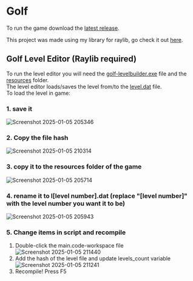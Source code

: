 # Golf

To run the game download the [latest release](https://github.com/anton2026gamca/Golf/releases).

This project was made using my library for raylib, go check it out [here](https://github.com/anton2026gamca/BetterRaylib).

## Golf Level Editor (Raylib required)

To run the level editor you will need the [golf-levelbuilder.exe](https://github.com/anton2026gamca/Golf/blob/main/golf-levelbuilder/golf-levelbuilder.exe) file and the [resources](https://github.com/anton2026gamca/Golf/tree/main/golf-levelbuilder/resources) folder.<br>
The level editor loads/saves the level from/to the [level.dat](https://github.com/anton2026gamca/Golf/blob/main/golf-levelbuilder/level.dat) file.<br>
To load the level in game:<br>
 ### 1. save it
 ![Screenshot 2025-01-05 205346](https://github.com/user-attachments/assets/a2a8f661-b890-4308-a809-a040b3b8f004)
 ### 2. Copy the file hash
 ![Screenshot 2025-01-05 210314](https://github.com/user-attachments/assets/88ef918d-fd5d-4324-a37f-04613ec2688c)
 ### 3. copy it to the resources folder of the game
 ![Screenshot 2025-01-05 205714](https://github.com/user-attachments/assets/3c44a110-5d2c-42b1-bb86-7630e2ead835)
 ### 4. rename it to l[level number].dat (replace "[level number]" with the level number you want it to be)
 ![Screenshot 2025-01-05 205943](https://github.com/user-attachments/assets/92f87fd9-5821-4e6d-bb84-5296c8140842)
 ### 5. Change items in script and recompile
   1. Double-click the main.code-workspace file
![Screenshot 2025-01-05 211440](https://github.com/user-attachments/assets/0fad3b9b-6373-4526-b2dd-abd6d58aa767)
   2. Add the hash of the level file and update levels_count variable
![Screenshot 2025-01-05 211241](https://github.com/user-attachments/assets/0f85edbd-1a9d-4fb1-b58f-c626051d5e2d)
   3. Recompile!  Press F5
